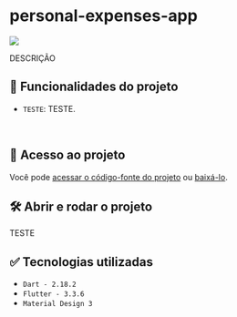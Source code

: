# personal-expenses-app

<p align="left">
   <!-- <img src="https://img.shields.io/badge/Status-Conclu%C3%ADdo-brightgreen?style=for-the-badge"/> -->
   <img src="https://img.shields.io/badge/Status-Em%20Desenvolvimento-orange?style=for-the-badge"/>
   <!-- <img src="https://img.shields.io/github/license/GabrielSchiavo/to-do-list?color=blue&style=for-the-badge"/> -->
</p>

DESCRIÇÃO

## :hammer: Funcionalidades do projeto
* `TESTE`: TESTE.

<br>
<div display: inline_block align="center">
   <!-- <img src="./lib/assets/img/screenshots/screenshot_01.png" width="300" alt="Screenshot pergunta 1"/>
   <img src="./lib/assets/img/screenshots/screenshot_02.png" width="300" alt="Screenshot tela conclusão"/> -->
</div>

## :file_folder: Acesso ao projeto
Você pode [acessar o código-fonte do projeto](https://github.com/GabrielSchiavo/personal-expenses-app) ou [baixá-lo](https://github.com/GabrielSchiavo/personal-expenses-app/archive/refs/heads/main.zip).

## 	:hammer_and_wrench: Abrir e rodar o projeto
TESTE

## :white_check_mark: Tecnologias utilizadas
* `Dart - 2.18.2`
* `Flutter - 3.3.6`
* `Material Design 3`
